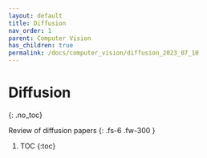 ```yaml
---
layout: default
title: Diffusion
nav_order: 1
parent: Computer Vision
has_children: true
permalink: /docs/computer_vision/diffusion_2023_07_10
---
```


# Diffusion
{: .no_toc}

Review of diffusion papers
{: .fs-6 .fw-300 }
1. TOC
{:toc}